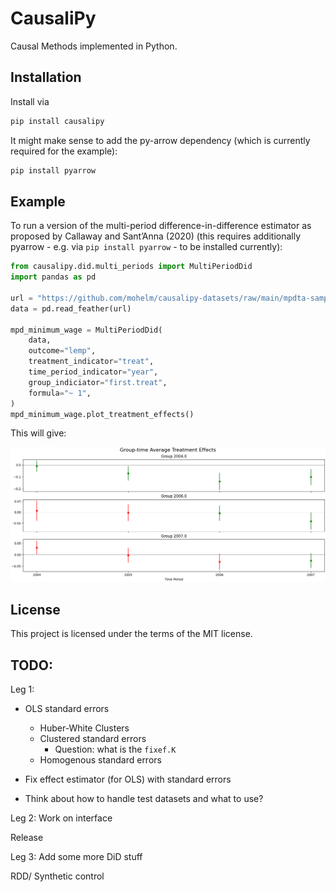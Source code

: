 # CausaliPy

Causal Methods implemented in Python.

## Installation

Install via

```bash
pip install causalipy
```

It might make sense to add the py-arrow dependency (which is currently required
for the example):

```bash
pip install pyarrow
```

## Example

To run a version of the multi-period difference-in-difference estimator as
proposed by Callaway and Sant’Anna (2020) (this requires additionally pyarrow - e.g. via
`pip install pyarrow` - to be installed currently):

```python
from causalipy.did.multi_periods import MultiPeriodDid
import pandas as pd

url = "https://github.com/mohelm/causalipy-datasets/raw/main/mpdta-sample.feather"
data = pd.read_feather(url)

mpd_minimum_wage = MultiPeriodDid(
    data,
    outcome="lemp",
    treatment_indicator="treat",
    time_period_indicator="year",
    group_indiciator="first.treat",
    formula="~ 1",
)
mpd_minimum_wage.plot_treatment_effects()
```

This will give:

![alt text](./readme_fig.png)

## License

This project is licensed under the terms of the MIT license.


## TODO:

Leg 1:
- OLS standard errors
  - Huber-White Clusters
  - Clustered standard errors
    - Question: what is the `fixef.K`
  - Homogenous standard errors
- Fix effect estimator (for OLS) with standard errors



- Think about how to handle test datasets and what to use?

Leg 2:
Work on interface

Release

Leg 3:
Add some more DiD stuff

RDD/ Synthetic control



